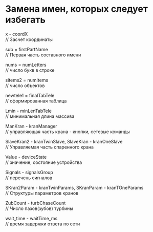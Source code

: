 # Замена имен, которых следует избегать    

x - coordX    
// Засчет координаты    
 
sub = firstPartName  
// Первая часть составного имени  
  
nums = numLetters  
// число букв в строке  
    
sitems2 = numItems  
// число объектов  
    
newtele1 = finalTabTele  
// сформированная таблица  
  
Lmin - minLenTabTele  
// минимальная длина массива    
    
ManKran - kranManager  
// управляющая часть крана - кнопки, сетевые команды   
    
SlaveKran2 - kranTwinSlavе, SlaveKran - kranOneSlavе        
// Управляемая часть спаренного крана  
     
Value - deviceState  
// значение, состояние устройства   
   
Signals - signalsGroup  
// перечень сигналов  
  
SKran2Param - kranTwinParams, SKranParam - kranTOneParams    
// Структуры параметров кранов  
  
ZubCount - turbChaseCount   
// Число пазов(зубов) турбины    
   
wait_time - waitTime_ms  
// время задержки ответа по сети  
  

  
